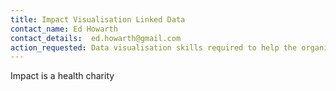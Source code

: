 ```yaml
---
title: Impact Visualisation Linked Data
contact_name: Ed Howarth
contact_details:  ed.howarth@gmail.com
action_requested: Data visualisation skills required to help the organisation. 
---
```

Impact is a health charity 